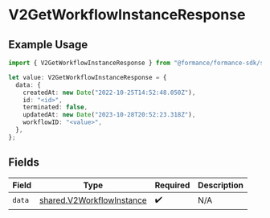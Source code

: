 # V2GetWorkflowInstanceResponse

## Example Usage

```typescript
import { V2GetWorkflowInstanceResponse } from "@formance/formance-sdk/sdk/models/shared";

let value: V2GetWorkflowInstanceResponse = {
  data: {
    createdAt: new Date("2022-10-25T14:52:48.050Z"),
    id: "<id>",
    terminated: false,
    updatedAt: new Date("2023-10-28T20:52:23.318Z"),
    workflowID: "<value>",
  },
};
```

## Fields

| Field                                                                         | Type                                                                          | Required                                                                      | Description                                                                   |
| ----------------------------------------------------------------------------- | ----------------------------------------------------------------------------- | ----------------------------------------------------------------------------- | ----------------------------------------------------------------------------- |
| `data`                                                                        | [shared.V2WorkflowInstance](../../../sdk/models/shared/v2workflowinstance.md) | :heavy_check_mark:                                                            | N/A                                                                           |